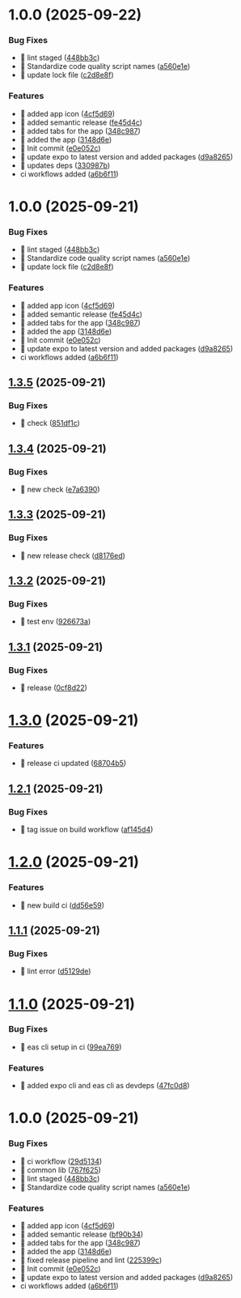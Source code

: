 # 1.0.0 (2025-09-22)


### Bug Fixes

* 🐛 lint staged ([448bb3c](https://github.com/Act-Aks/dreamstream/commit/448bb3ced4ec2c21fe54af871c455ad45cdabe63))
* 🐛 Standardize code quality script names ([a560e1e](https://github.com/Act-Aks/dreamstream/commit/a560e1eca16b588032c6dc1af544100c196635c2))
* 🐛 update lock file ([c2d8e8f](https://github.com/Act-Aks/dreamstream/commit/c2d8e8f3e59963b66be3d8d6888653586c135074))


### Features

* 🎸 added app icon ([4cf5d69](https://github.com/Act-Aks/dreamstream/commit/4cf5d69d822926a2b05c0b0d35f418f3ee28b3fe))
* 🎸 added semantic release ([fe45d4c](https://github.com/Act-Aks/dreamstream/commit/fe45d4cd361e1ee83a0d4c8395fc673bf85b9a68))
* 🎸 added tabs for the app ([348c987](https://github.com/Act-Aks/dreamstream/commit/348c9878488ca505be40e0e20db46d7c9ac274e0))
* 🎸 added the app ([3148d6e](https://github.com/Act-Aks/dreamstream/commit/3148d6eb934bc1c8b6e8ea35ad82a4ee0979309e))
* 🎸 Init commit ([e0e052c](https://github.com/Act-Aks/dreamstream/commit/e0e052c57fff7967d05a8400c3e534b17e68def4))
* 🎸 update expo to latest version and added packages ([d9a8265](https://github.com/Act-Aks/dreamstream/commit/d9a8265dee6ab595de390a470f393b8b36d7732d))
* 🎸 updates deps ([330987b](https://github.com/Act-Aks/dreamstream/commit/330987b493a9954cdda11ee19823c96434e5d2e3))
* ci workflows added ([a6b6f11](https://github.com/Act-Aks/dreamstream/commit/a6b6f1178e195b8747753f75eb2b9dbfef6ab6ad))

# 1.0.0 (2025-09-21)


### Bug Fixes

* 🐛 lint staged ([448bb3c](https://github.com/Act-Aks/dreamstream/commit/448bb3ced4ec2c21fe54af871c455ad45cdabe63))
* 🐛 Standardize code quality script names ([a560e1e](https://github.com/Act-Aks/dreamstream/commit/a560e1eca16b588032c6dc1af544100c196635c2))
* 🐛 update lock file ([c2d8e8f](https://github.com/Act-Aks/dreamstream/commit/c2d8e8f3e59963b66be3d8d6888653586c135074))


### Features

* 🎸 added app icon ([4cf5d69](https://github.com/Act-Aks/dreamstream/commit/4cf5d69d822926a2b05c0b0d35f418f3ee28b3fe))
* 🎸 added semantic release ([fe45d4c](https://github.com/Act-Aks/dreamstream/commit/fe45d4cd361e1ee83a0d4c8395fc673bf85b9a68))
* 🎸 added tabs for the app ([348c987](https://github.com/Act-Aks/dreamstream/commit/348c9878488ca505be40e0e20db46d7c9ac274e0))
* 🎸 added the app ([3148d6e](https://github.com/Act-Aks/dreamstream/commit/3148d6eb934bc1c8b6e8ea35ad82a4ee0979309e))
* 🎸 Init commit ([e0e052c](https://github.com/Act-Aks/dreamstream/commit/e0e052c57fff7967d05a8400c3e534b17e68def4))
* 🎸 update expo to latest version and added packages ([d9a8265](https://github.com/Act-Aks/dreamstream/commit/d9a8265dee6ab595de390a470f393b8b36d7732d))
* ci workflows added ([a6b6f11](https://github.com/Act-Aks/dreamstream/commit/a6b6f1178e195b8747753f75eb2b9dbfef6ab6ad))

## [1.3.5](https://github.com/Act-Aks/dreamstream/compare/v1.3.4...v1.3.5) (2025-09-21)


### Bug Fixes

* 🐛 check ([851df1c](https://github.com/Act-Aks/dreamstream/commit/851df1c976e87b6f3c679a508efc77b8d4e8e8ac))

## [1.3.4](https://github.com/Act-Aks/dreamstream/compare/v1.3.3...v1.3.4) (2025-09-21)


### Bug Fixes

* 🐛 new check ([e7a6390](https://github.com/Act-Aks/dreamstream/commit/e7a63900777c368494cc939dd0d72a270cbe4525))

## [1.3.3](https://github.com/Act-Aks/dreamstream/compare/v1.3.2...v1.3.3) (2025-09-21)


### Bug Fixes

* 🐛 new release check ([d8176ed](https://github.com/Act-Aks/dreamstream/commit/d8176edaf063aea6064133a1167b15ccd33f702a))

## [1.3.2](https://github.com/Act-Aks/dreamstream/compare/v1.3.1...v1.3.2) (2025-09-21)


### Bug Fixes

* 🐛 test env ([926673a](https://github.com/Act-Aks/dreamstream/commit/926673a85b05c8cfe7b33f0d1e6d4e4b5ae90027))

## [1.3.1](https://github.com/Act-Aks/dreamstream/compare/v1.3.0...v1.3.1) (2025-09-21)


### Bug Fixes

* 🐛 release ([0cf8d22](https://github.com/Act-Aks/dreamstream/commit/0cf8d2202d8a31fa85b874a1cbca0b53f457bb8d))

# [1.3.0](https://github.com/Act-Aks/dreamstream/compare/v1.2.1...v1.3.0) (2025-09-21)


### Features

* 🎸 release ci updated ([68704b5](https://github.com/Act-Aks/dreamstream/commit/68704b5396c4217c592ba21fc4570fcd9b82233e))

## [1.2.1](https://github.com/Act-Aks/dreamstream/compare/v1.2.0...v1.2.1) (2025-09-21)


### Bug Fixes

* 🐛 tag issue on build workflow ([af145d4](https://github.com/Act-Aks/dreamstream/commit/af145d4d8e660b3c0dbc7297fb5923618453807c))

# [1.2.0](https://github.com/Act-Aks/dreamstream/compare/v1.1.1...v1.2.0) (2025-09-21)


### Features

* 🎸 new build ci ([dd56e59](https://github.com/Act-Aks/dreamstream/commit/dd56e59c1b80c516c63a0d18c9db798d68716d26))

## [1.1.1](https://github.com/Act-Aks/dreamstream/compare/v1.1.0...v1.1.1) (2025-09-21)


### Bug Fixes

* 🐛 lint error ([d5129de](https://github.com/Act-Aks/dreamstream/commit/d5129de2e55a428340638af968c8b228987b35ce))

# [1.1.0](https://github.com/Act-Aks/dreamstream/compare/v1.0.0...v1.1.0) (2025-09-21)


### Bug Fixes

* 🐛 eas cli setup in ci ([99ea769](https://github.com/Act-Aks/dreamstream/commit/99ea7690bc3e85f4d3c96084d9c8e5db5c1e8bdc))


### Features

* 🎸 added expo cli and eas cli as devdeps ([47fc0d8](https://github.com/Act-Aks/dreamstream/commit/47fc0d819c672f70ec4107c5485ab6b01f6ca352))

# 1.0.0 (2025-09-21)


### Bug Fixes

* 🐛 ci workflow ([29d5134](https://github.com/Act-Aks/dreamstream/commit/29d5134941980a5ec8b38234d6b604edff7701d4))
* 🐛 common lib ([767f625](https://github.com/Act-Aks/dreamstream/commit/767f625c057e4ac60d38de4e105d7cc189369cd3))
* 🐛 lint staged ([448bb3c](https://github.com/Act-Aks/dreamstream/commit/448bb3ced4ec2c21fe54af871c455ad45cdabe63))
* 🐛 Standardize code quality script names ([a560e1e](https://github.com/Act-Aks/dreamstream/commit/a560e1eca16b588032c6dc1af544100c196635c2))


### Features

* 🎸 added app icon ([4cf5d69](https://github.com/Act-Aks/dreamstream/commit/4cf5d69d822926a2b05c0b0d35f418f3ee28b3fe))
* 🎸 added semantic release ([bf90b34](https://github.com/Act-Aks/dreamstream/commit/bf90b34ee5e26ed02028519b7611bfb72fe63f05))
* 🎸 added tabs for the app ([348c987](https://github.com/Act-Aks/dreamstream/commit/348c9878488ca505be40e0e20db46d7c9ac274e0))
* 🎸 added the app ([3148d6e](https://github.com/Act-Aks/dreamstream/commit/3148d6eb934bc1c8b6e8ea35ad82a4ee0979309e))
* 🎸 fixed release pipeline and lint ([225399c](https://github.com/Act-Aks/dreamstream/commit/225399cee1dbd83aa75f6f0577c62886b2fa3b2f))
* 🎸 Init commit ([e0e052c](https://github.com/Act-Aks/dreamstream/commit/e0e052c57fff7967d05a8400c3e534b17e68def4))
* 🎸 update expo to latest version and added packages ([d9a8265](https://github.com/Act-Aks/dreamstream/commit/d9a8265dee6ab595de390a470f393b8b36d7732d))
* ci workflows added ([a6b6f11](https://github.com/Act-Aks/dreamstream/commit/a6b6f1178e195b8747753f75eb2b9dbfef6ab6ad))
